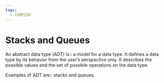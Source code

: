 ```yaml
---
tags:
  - COMP250
---
```

# Stacks and Queues

An abstract data type (ADT) is:: a model for a data type. It defines a data type by its behavior from the user’s perspective only. It describes the possible values and the set of possible operations on the data type.
<!--SR:!2025-01-14,49,250-->

Examples of ADT are:: stacks and queues.
<!--SR:!2024-12-24,36,250-->

